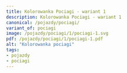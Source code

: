```yaml
---
title: Kolorowanka Pociagi - wariant 1
description: Kolorowanka Pociagi - wariant 1
canonical: /pojazdy/pociagi/
variant_of: pociagi
image: /pojazdy/pociagi/1/pociagi-1.svg
pdf: /pojazdy/pociagi/1/pociagi-1.pdf
alt: "Kolorowanka pociagi"
tags:
- pojazdy
- pociagi
---
```

